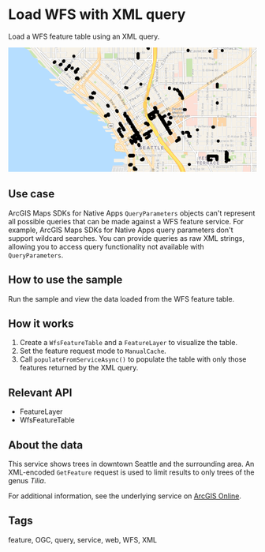 # Load WFS with XML query

Load a WFS feature table using an XML query.

![Image of load WFS with XML query](WfsXmlQuery.png)

## Use case

ArcGIS Maps SDKs for Native Apps `QueryParameters` objects can't represent all possible queries that can be made against a WFS feature service. For example, ArcGIS Maps SDKs for Native Apps query parameters don't support wildcard searches. You can provide queries as raw XML strings, allowing you to access query functionality not available with `QueryParameters`.

## How to use the sample

Run the sample and view the data loaded from the WFS feature table.

## How it works

1. Create a `WfsFeatureTable` and a `FeatureLayer` to visualize the table.
2. Set the feature request mode to `ManualCache`. 
3. Call `populateFromServiceAsync()` to populate the table with only those features returned by the XML query.

## Relevant API

* FeatureLayer
* WfsFeatureTable

## About the data

This service shows trees in downtown Seattle and the surrounding area. An XML-encoded `GetFeature` request is used to limit results to only trees of the genus *Tilia*.

For additional information, see the underlying service on [ArcGIS Online](https://www.arcgis.com/home/item.html?id=1b81d35c5b0942678140efc29bc25391).

## Tags

feature, OGC, query, service, web, WFS, XML
